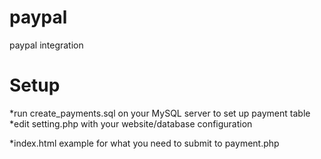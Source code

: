 # paypal
paypal integration 

# Setup

*run create_payments.sql on your MySQL server to set up payment table
*edit setting.php with your website/database configuration

*index.html example for what you need to submit to payment.php

